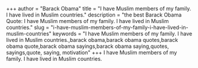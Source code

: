 +++
author = "Barack Obama"
title = "I have Muslim members of my family. I have lived in Muslim countries."
description = "the best Barack Obama Quote: I have Muslim members of my family. I have lived in Muslim countries."
slug = "i-have-muslim-members-of-my-family-i-have-lived-in-muslim-countries"
keywords = "I have Muslim members of my family. I have lived in Muslim countries.,barack obama,barack obama quotes,barack obama quote,barack obama sayings,barack obama saying,quotes, sayings,quote, saying, motivation"
+++
I have Muslim members of my family. I have lived in Muslim countries.
